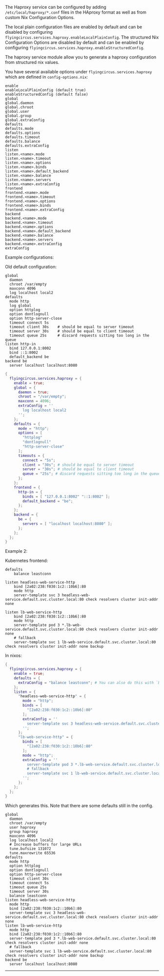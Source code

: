 The Haproxy service can be configured by adding `/etc/local/haproxy/*.conf`
files in the HAproxy format as well as from custom Nix Configuration Options.

The local plain configuration files are enabled by default and can be disabled
by configuring `flyingcircus.services.haproxy.enableLocalPlainConfig`. The
structured Nix Configuration Options are disabled by default and can be enabled
by configuring `flyingcircus.services.haproxy.enableStructuredConfig`.

The haproxy service module allow you to generate a haproxy configuration from structured nix values.

You have several available options under `flyingcircus.services.haproxy` which are defined in `config-options.nix`:

```
enable
enableLocalPlainConfig (default true)
enableStructuredConfig (default false)
global
global.daemon
global.chroot
global.user
global.group
global.extraConfig
defaults
defaults.mode
defaults.options
defaults.timeout
defaults.balance
defaults.extraConfig
listen
listen.<name>.mode
listen.<name>.timeout
listen.<name>.options
listen.<name>.binds
listen.<name>.default_backend
listen.<name>.balance
listen.<name>.servers
listen.<name>.extraConfig
frontend
frontend.<name>.mode
frontend.<name>.timeout
frontend.<name>.options
frontend.<name>.binds
frontend.<name>.extraConfig
backend
backend.<name>.mode
backend.<name>.timeout
backend.<name>.options
backend.<name>.default_backend
backend.<name>.balance
backend.<name>.servers
backend.<name>.extraConfig
extraConfig
```

Example configurations:


Old default configuration:
```haproxy
global
  daemon
  chroot /var/empty
  maxconn 4096
  log localhost local2
defaults
  mode http
  log global
  option httplog
  option dontlognull
  option http-server-close
  timeout connect 5s
  timeout client 30s    # should be equal to server timeout
  timeout server 30s    # should be equal to client timeout
  timeout queue 25s     # discard requests sitting too long in the queue
listen http-in
  bind 127.0.0.1:8002
  bind ::1:8002
  default_backend be
backend be
  server localhost localhost:8080
```

```nix
{
  flyingcircus.services.haproxy = {
    enable = true;
    global = {
      daemon = true;
      chroot = "/var/empty";
      maxconn = 4096;
      extraConfig = ''
        log localhost local2
      '';
    };
    defaults = {
      mode = "http";
      options = [
        "httplog"
        "dontlognull"
        "http-server-close"
      ];
      timeouts = {
        connect = "5s";
        client = "30s"; # should be equal to server timeout
        server = "30s"; # should be equal to client timeout
        queue = "25s"; # discard requests sitting too long in the queue
      };
    };
    frontend = {
      http-in = {
        binds = [ "127.0.0.1:8002" "::1:8002" ];
        default_backend = "be";
      };
    };
    backend = {
      be = {
        servers = [ "localhost localhost:8080" ];
      };
    };
  };
}
```

Example 2:

Kubernetes frontend:

```haproxy
defaults
    balance leastconn

listen headless-web-service-http
    bind [2a02:238:f030:1c2::10b6]:80
    mode http
    server-template svc 3 headless-web-service.default.svc.cluster.local:80 check resolvers cluster init-addr none

listen lb-web-service-http
    bind [2a02:238:f030:1c2::10b6]:80
    mode http
    server-template pod 3 *.lb-web-service.default.svc.cluster.local:80 check resolvers cluster init-addr none
    # fallback
    server-template svc 1 lb-web-service.default.svc.cluster.local:80 check resolvers cluster init-addr none backup
```

In nixos:
```nix
{
  flyingcircus.services.haproxy = {
    enable = true;
    defaults = {
      extraConfig = "balance leastconn"; # You can also do this with `balance="leastconn";` now
    };
    listen = {
      "headless-web-service-http" = {
        mode = "http";
        binds = [
          "[2a02:238:f030:1c2::10b6]:80"
        ];
        extraConfig = ''
          server-template svc 3 headless-web-service.default.svc.cluster.local:80 check resolvers cluster init-addr none
        '';
      };
      "lb-web-service-http" = {
        binds = [
          "[2a02:238:f030:1c2::10b6]:80"
        ];
        mode = "http";
        extraConfig = ''
          server-template pod 3 *.lb-web-service.default.svc.cluster.local:80 check resolvers cluster init-addr none
          # fallback
          server-template svc 1 lb-web-service.default.svc.cluster.local:80 check resolvers cluster init-addr none backup
        '';
      };
    };
  };
}
```

Which generates this. Note that there are some defaults still in the config.

```haproxy
global
  daemon
  chroot /var/empty
  user haproxy
  group haproxy
  maxconn 4096
  log localhost local2
  # Increase buffers for large URLs
  tune.bufsize 131072
  tune.maxrewrite 65536
defaults
  mode http
  option httplog
  option dontlognull
  option http-server-close
  timeout client 30s
  timeout connect 5s
  timeout queue 25s
  timeout server 30s
  balance leastconn
listen headless-web-service-http
  mode http
  bind [2a02:238:f030:1c2::10b6]:80
  server-template svc 3 headless-web-service.default.svc.cluster.local:80 check resolvers cluster init-addr none
listen lb-web-service-http
  mode http
  bind [2a02:238:f030:1c2::10b6]:80
  server-template pod 3 *.lb-web-service.default.svc.cluster.local:80 check resolvers cluster init-addr none
  # fallback
  server-template svc 1 lb-web-service.default.svc.cluster.local:80 check resolvers cluster init-addr none backup
backend be
  server localhost localhost:8080
```

---
